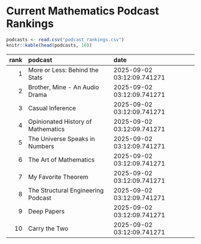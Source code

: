 # Current Mathematics Podcast Rankings


``` r
podcasts <- read.csv("podcast_rankings.csv")
knitr::kable(head(podcasts, 10))
```

| rank | podcast                            | date                       |
|-----:|:-----------------------------------|:---------------------------|
|    1 | More or Less: Behind the Stats     | 2025-09-02 03:12:09.741271 |
|    2 | Brother, Mine - An Audio Drama     | 2025-09-02 03:12:09.741271 |
|    3 | Casual Inference                   | 2025-09-02 03:12:09.741271 |
|    4 | Opinionated History of Mathematics | 2025-09-02 03:12:09.741271 |
|    5 | The Universe Speaks in Numbers     | 2025-09-02 03:12:09.741271 |
|    6 | The Art of Mathematics             | 2025-09-02 03:12:09.741271 |
|    7 | My Favorite Theorem                | 2025-09-02 03:12:09.741271 |
|    8 | The Structural Engineering Podcast | 2025-09-02 03:12:09.741271 |
|    9 | Deep Papers                        | 2025-09-02 03:12:09.741271 |
|   10 | Carry the Two                      | 2025-09-02 03:12:09.741271 |
